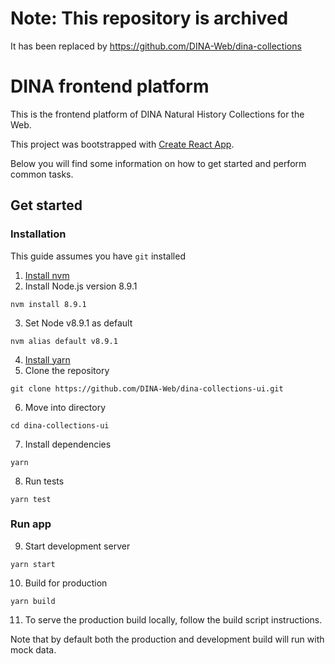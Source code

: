 # Note: This repository is archived
It has been replaced by https://github.com/DINA-Web/dina-collections

# DINA frontend platform
This is the frontend platform of DINA Natural History Collections for the Web.

This project was bootstrapped with [Create React App](https://github.com/facebookincubator/create-react-app).

Below you will find some information on how to get started and perform common tasks.<br>


## Get started

### Installation
This guide assumes you have `git` installed

1. [Install nvm](https://github.com/creationix/nvm#installation)
2. Install Node.js version 8.9.1

```
nvm install 8.9.1
```
3. Set Node v8.9.1 as default
```
nvm alias default v8.9.1
```
4. [Install yarn](https://yarnpkg.com/lang/en/docs/install/)
5. Clone the repository
```
git clone https://github.com/DINA-Web/dina-collections-ui.git
```
6. Move into directory
```
cd dina-collections-ui
```
7. Install dependencies
```
yarn
```
8. Run tests
```
yarn test
```

### Run app

9. Start development server
```
yarn start
```
10. Build for production
```
yarn build
```
11. To serve the production build locally, follow the build script instructions.

Note that by default both the production and development build will run with mock data.
